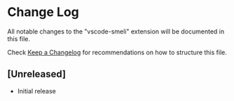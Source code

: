# Change Log

All notable changes to the "vscode-smeli" extension will be documented in this file.

Check [Keep a Changelog](http://keepachangelog.com/) for recommendations on how to structure this file.

## [Unreleased]

- Initial release